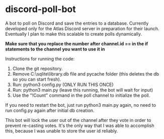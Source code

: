 # discord-poll-bot

A bot to poll on Discord and save the entries to a database. Currently developed only for the Atlas Discord server in preparation for their launch. Eventually I plan to make this scalable to create polls dynamically.

**Make sure that you replace the number after channel.id == in the if statements to the channel you want to use it in**

Instructions for running the code:

1. Clone the git repository.
2. Remove C:\sqlite\library.db file and pycache folder (this deletes the db so you can start fresh).
3. Run:
      python3 config.py (ONLY RUN THIS ONCE)
4. Run:
      python3 main.py (leave this running, the bot will wait for input)
5. Use the "!Count" command in the poll channel to initialize the poll.

If you need to restart the bot, just run python3 main.py again, no need to run config.py again after initial db creation.


This bot will lock the user out of the channel after they vote in order to prevent re-casting votes. It's the only way that I was able to accomplish this, because I was unable to store the user id reliably.
